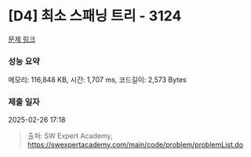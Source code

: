 # [D4] 최소 스패닝 트리 - 3124 

[문제 링크](https://swexpertacademy.com/main/code/problem/problemDetail.do?contestProbId=AV_mSnmKUckDFAWb) 

### 성능 요약

메모리: 116,848 KB, 시간: 1,707 ms, 코드길이: 2,573 Bytes

### 제출 일자

2025-02-26 17:18



> 출처: SW Expert Academy, https://swexpertacademy.com/main/code/problem/problemList.do